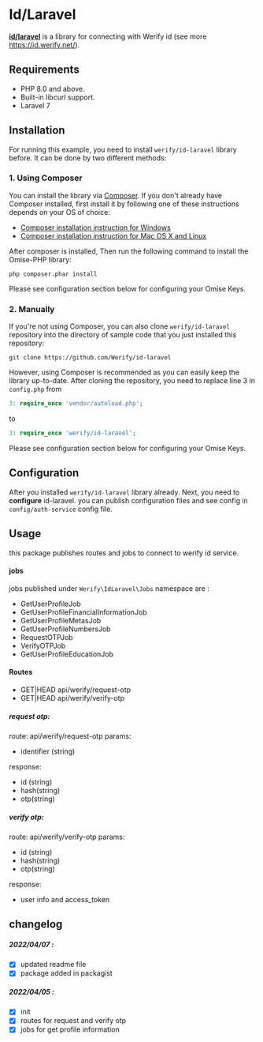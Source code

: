 # Id/Laravel 
**[id/laravel](https://github.com/Werify/id-laravel)** is a library for connecting with Werify id (see more https://id.werify.net/).

## Requirements
- PHP 8.0 and above.
- Built-in libcurl support.
- Laravel 7

## Installation
For running this example, you need to install `werify/id-laravel` library before. It can be done by two different methods:

### 1. Using Composer
You can install the library via [Composer](https://getcomposer.org/). If you don't already have Composer installed, first install it by following one of these instructions depends on your OS of choice:
* [Composer installation instruction for Windows](https://getcomposer.org/doc/00-intro.md#installation-windows)
* [Composer installation instruction for Mac OS X and Linux](https://getcomposer.org/doc/00-intro.md#installation-linux-unix-osx)

After composer is installed, Then run the following command to install the Omise-PHP library:

```
php composer.phar install
```

Please see configuration section below for configuring your Omise Keys.

### 2. Manually

If you're not using Composer, you can also clone `werify/id-laravel` repository into the directory of sample code that you just installed this repository:

```
git clone https://github.com/Werify/id-laravel
```

However, using Composer is recommended as you can easily keep the library up-to-date. After cloning the repository, you need to replace line 3 in `config.php` from
```php
3: require_once 'vendor/autoload.php';
```

to

```php
3: require_once 'werify/id-laravel';
```

Please see configuration section below for configuring your Omise Keys.

## Configuration
After you installed `werify/id-laravel` library already. Next, you need to **configure** id-laravel. you can publish configuration files and see config in `config/auth-service` config file.

## Usage
this package publishes routes and jobs to connect to werify id service.

#### jobs
jobs published under `Werify\IdLaravel\Jobs` namespace are :

- GetUserProfileJob
- GetUserProfileFinancialInformationJob
- GetUserProfileMetasJob
- GetUserProfileNumbersJob
- RequestOTPJob
- VerifyOTPJob
- GetUserProfileEducationJob

#### Routes
- GET|HEAD  api/werify/request-otp
- GET|HEAD  api/werify/verify-otp

##### request otp:
route: api/werify/request-otp
params: 

- identifier (string)

response: 

- id (string)
- hash(string)
- otp(string)

##### verify otp:
route: api/werify/verify-otp
params: 

-  id (string)
- hash(string)
- otp(string)

response: 

- user info and access_token 





## changelog
##### 2022/04/07 :
- [X] updated readme file
- [X] package added in packagist
##### 2022/04/05 :
- [X] init
- [X] routes for request and verify otp
- [X] jobs for get profile information 